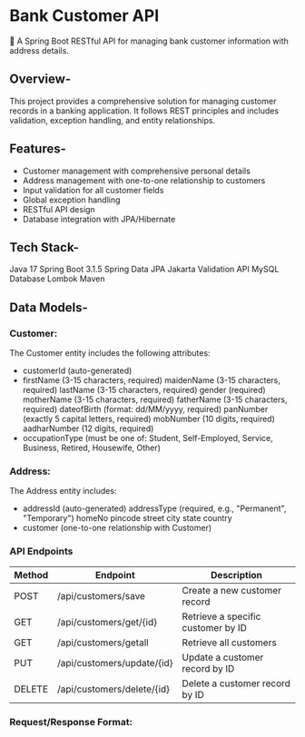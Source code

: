
# Bank Customer API

🔸 A Spring Boot RESTful API for managing bank customer information with address details.

## Overview-
This project provides a comprehensive solution for managing customer records in a banking application. It follows REST principles and includes validation, exception handling, and entity relationships.

## Features-
- Customer management with comprehensive personal details
- Address management with one-to-one relationship to customers
- Input validation for all customer fields
- Global exception handling
- RESTful API design
- Database integration with JPA/Hibernate

## Tech Stack-

Java 17
Spring Boot 3.1.5
Spring Data JPA
Jakarta Validation API
MySQL Database
Lombok
Maven

## Data Models- 

### Customer:

The Customer entity includes the following attributes:

- customerId (auto-generated)
- firstName (3-15 characters, required)
maidenName (3-15 characters, required)
lastName (3-15 characters, required)
gender (required)
motherName (3-15 characters, required)
fatherName (3-15 characters, required)
dateofBirth (format: dd/MM/yyyy, required)
panNumber (exactly 5 capital letters, required)
mobNumber (10 digits, required)
aadharNumber (12 digits, required)
- occupationType (must be one of: Student, Self-Employed, Service, Business, Retired, Housewife, Other)

### Address:

The Address entity includes:

- addressId (auto-generated)
addressType (required, e.g., "Permanent", "Temporary")
homeNo
pincode
street
city
state
country
- customer (one-to-one relationship with Customer)

### API Endpoints

| Method | Endpoint                        | Description                                   |
|--------|---------------------------------|-----------------------------------------------|
| POST   | /api/customers/save             | Create a new customer record                  |
| GET    | /api/customers/get/{id}         | Retrieve a specific customer by ID            |
| GET    | /api/customers/getall           | Retrieve all customers                        |
| PUT    | /api/customers/update/{id}      | Update a customer record by ID                |
| DELETE | /api/customers/delete/{id}      | Delete a customer record by ID                |

### Request/Response Format:
